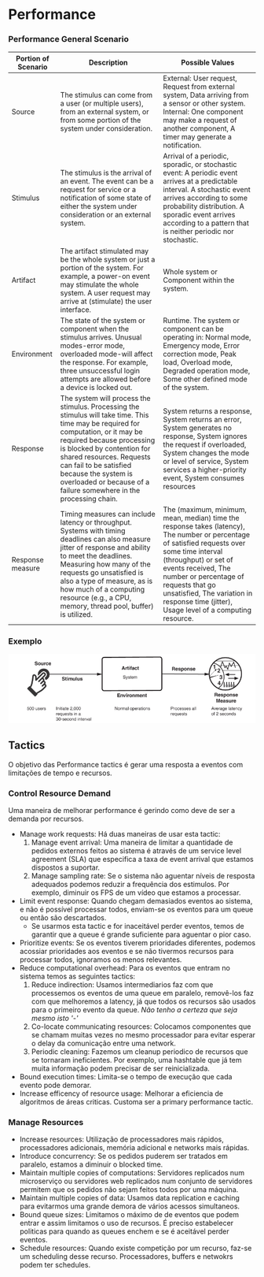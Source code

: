 # Performance

### Performance General Scenario

| Portion of Scenario | Description | Possible Values |
| ------------------- | ----------- | --------------- |
| Source | The stimulus can come from a user (or multiple users), from an external system, or from some portion of the system under consideration. | External: User request, Request from external system, Data arriving from a sensor or other system. Internal: One component may make a request of another component, A timer may generate a notification. |
| Stimulus | The stimulus is the arrival of an event. The event can be a request for service or a notification of some state of either the system under consideration or an external system. | Arrival of a periodic, sporadic, or stochastic event: A periodic event arrives at a predictable interval. A stochastic event arrives according to some probability distribution. A sporadic event arrives according to a pattern that is neither periodic nor stochastic. |
| Artifact | The artifact stimulated may be the whole system or just a portion of the system. For example, a power-on event may stimulate the whole system. A user request may arrive at (stimulate) the user interface. | Whole system or Component within the system. |
| Environment | The state of the system or component when the stimulus arrives. Unusual modes-error mode, overloaded mode-will affect the response. For example, three unsuccessful login attempts are allowed before a device is locked out. | Runtime. The system or component can be operating in: Normal mode, Emergency mode, Error correction mode, Peak load, Overload mode, Degraded operation mode, Some other defined mode of the system. |
| Response | The system will process the stimulus. Processing the stimulus will take time. This time may be required for computation, or it may be required because processing is blocked by contention for shared resources. Requests can fail to be satisfied because the system is overloaded or because of a failure somewhere in the processing chain. | System returns a response, System returns an error, System generates no response, System ignores the request if overloaded, System changes the mode or level of service, System services a higher-priority event, System consumes resources |
| Response measure | Timing measures can include latency or throughput. Systems with timing deadlines can also measure jitter of response and ability to meet the deadlines. Measuring how many of the requests go unsatisfied is also a type of measure, as is how much of a computing resource (e.g., a CPU, memory, thread pool, buffer) is utilized. | The (maximum, minimum, mean, median) time the response takes (latency), The number or percentage of satisfied requests over some time interval (throughput) or set of events received, The number or percentage of requests that go unsatisfied, The variation in response time (jitter), Usage level of a computing resource. |

### Exemplo

<img src="Imagens/T6 Performance Scenario Example.png">

## Tactics

O objetivo das Performance tactics é gerar uma resposta a eventos com limitações de tempo e recursos.

### Control Resource Demand

Uma maneira de melhorar performance é gerindo como deve de ser a demanda por recursos.

- Manage work requests: Há duas maneiras de usar esta tactic:
  1. Manage event arrival: Uma maneira de limitar a quantidade de pedidos externos feitos ao sistema é através de um service level agreement (SLA) que especifica a taxa de event arrival que estamos dispostos a suportar.
  2. Manage sampling rate: Se o sistema não aguentar níveis de resposta adequados podemos reduzir a frequência dos estimulos. Por exemplo, diminuir os FPS de um vídeo que estamos a processar.
- Limit event response: Quando chegam demasiados eventos ao sistema, e não é possível processar todos, enviam-se os eventos para um queue ou então são descartados.
  - Se usarmos esta tactic e for inaceitável perder eventos, temos de garantir que a queue é grande suficiente para aguentar o pior caso.
- Prioritize events: Se os eventos tiverem prioridades diferentes, podemos acossiar prioridades aos eventos e se não tivermos recursos para processar todos, ignoramos os menos relevantes.
- Reduce computational overhead: Para os eventos que entram no sistema temos as seguintes tactics:
  1. Reduce indirection: Usamos intermediarios faz com que processemos os eventos de uma queue em paralelo, removê-los faz com que melhoremos a latency, já que todos os recursos são usados para o primeiro evento da queue. *Não tenho a certeza que seja mesmo isto '-'*
  2. Co-locate communicating resources: Colocamos componentes que se chamam muitas vezes no mesmo processador para evitar esperar o delay da comunicação entre uma network.
  3. Periodic cleaning: Fazemos um cleanup periodico de recursos que se tornaram ineficientes. Por exemplo, uma hashtable que já tem muita informação podem precisar de ser reinicializada.
- Bound execution times: Limita-se o tempo de execução que cada evento pode demorar. 
- Increase efficency of resource usage: Melhorar a eficiencia de algoritmos de áreas criticas. Customa ser a primary performance tactic.

### Manage Resources

- Increase resources: Utilização de processadores mais rápidos, processadores adicionais, memória adicional e networks mais rápidas.
- Introduce concurrency: Se os pedidos puderem ser tratados em paralelo, estamos a diminuir o blocked time.
- Maintain multiple copies of computations: Servidores replicados num microserviço ou servidores web replicados num conjunto de servidores permitem que os pedidos não sejam feitos todos por uma máquina.
- Maintain multiple copies of data: Usamos data replication e caching para evitarmos uma grande demora de vários acessos simultaneos.
- Bound queue sizes: Limitamos o máximo de de eventos que podem entrar e assim limitamos o uso de recursos. É preciso estabelecer politicas para quando as queues enchem e se é aceitável perder eventos.
- Schedule resources: Quando existe competição por um recurso, faz-se um scheduling desse recurso. Processadores, buffers e netwokrs podem ter schedules. 